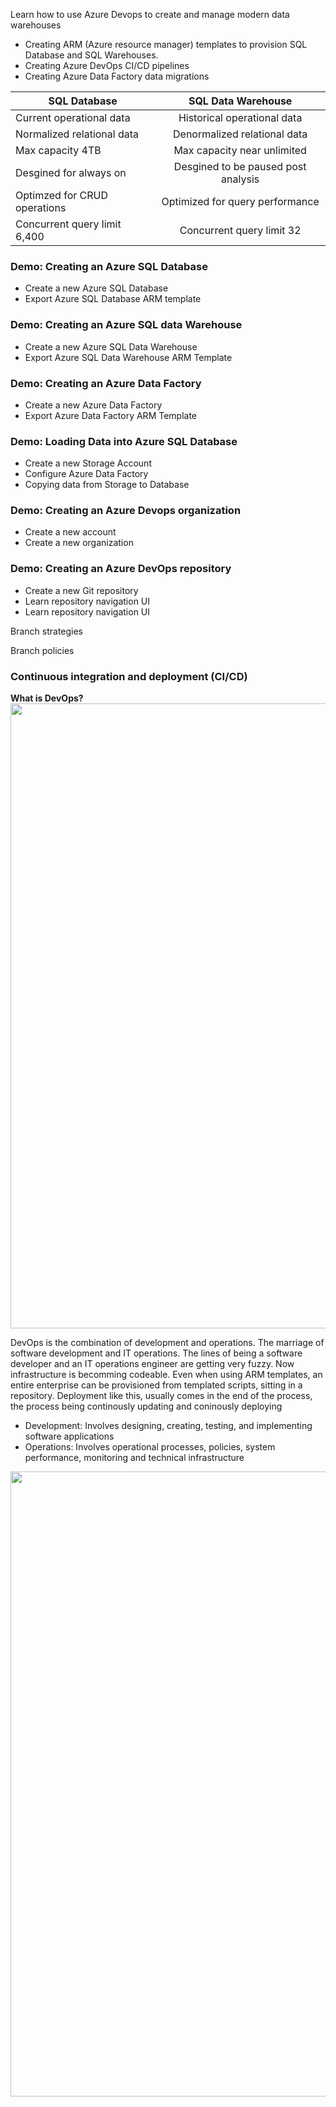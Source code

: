 <p> Learn how to use Azure Devops to create and manage modern data warehouses </p>

<ul>
 <li> Creating ARM (Azure resource manager) templates to provision SQL Database and SQL Warehouses. </li>
 <li> Creating Azure DevOps CI/CD pipelines </li>
 <li> Creating Azure Data Factory data migrations </li>
 </ul>
 

 | SQL Database      | SQL Data Warehouse       |
| ------------- |:-------------:|
| Current operational data  | Historical operational data |
| Normalized relational data    | Denormalized relational data     |
| Max capacity 4TB | Max capacity near unlimited       |
| Desgined for always on  | Desgined to be paused post analysis        |
| Optimzed for CRUD operations   | Optimized for query performance      |
| Concurrent query limit 6,400 |Concurrent query limit 32|  
 
 
<h3> Demo: Creating an Azure SQL Database </h3>
<ul>
 <li> Create a new Azure SQL Database </li>
 <li> Export Azure SQL Database ARM template </li>
 </ul>
 
 <h3> Demo: Creating an Azure SQL data Warehouse </h3>
 <ul>
 <li> Create a new Azure SQL Data Warehouse </li>
 <li> Export Azure SQL Data Warehouse ARM Template </li>
 </ul>
 
 <h3> Demo: Creating an Azure Data Factory </h3>
 <ul>
 <li> Create a new Azure Data Factory </li>
 <li> Export Azure Data Factory ARM Template </li>
 </ul>
 
 
 <h3> Demo: Loading Data into Azure SQL Database </h3>
 <ul> 
 <li> Create a new Storage Account  </li>
 <li> Configure Azure Data Factory </li>
 <li> Copying data from Storage to Database </li>
 </ul>
 
 <h3> Demo: Creating an Azure Devops organization </h3>
 <ul>
 <li> Create a new account </li>
 <li> Create a new organization </li>
 </ul>
 
 <h3> Demo: Creating an Azure DevOps repository </h3>
 <ul>
 <li> Create a new Git repository </li>
 <li> Learn repository navigation UI </li>
 <li> Learn repository navigation UI </li>
 </ul>
 
 <p> Branch strategies</p>
 
 <p> Branch policies </p>
 
 <h3> Continuous integration and deployment (CI/CD) </h3>
 <b> What is DevOps? </b>
 
 <img src="https://miro.medium.com/max/3964/1*AwvDJDfErlD34ox2QpwGoA.png" width="1000">
 
 
 <p> DevOps is the combination of development and operations. The marriage of software development and IT operations. The lines of being a software developer and an IT operations engineer are getting very fuzzy. Now infrastructure is becomming codeable. Even when using ARM templates, an entire enterprise can be provisioned from templated scripts, sitting in a repository. Deployment like this, usually comes in the end of the process, the process being continously updating and coninously deploying </p>     </p>
 <ul> 
 <li> Development: Involves designing, creating, testing, and implementing software applications </li>
 <li> Operations: Involves operational processes, policies, system performance, monitoring and technical infrastructure </li>
 </ul>
 
 <img src="https://cloudandmobileblogcom.files.wordpress.com/2018/07/devops.jpg?w=833" width="1000">
